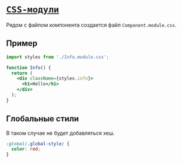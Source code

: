 # [`CSS-модули`](../index.md)

Рядом с файлом компонента создается файл `Component.module.css`.

## Пример

```jsx
import styles from './Info.module.css';

function Info() {
  return (
    <div className={styles.info}>
      <h1>Hello</h1>
    </div>
  );
}
```

## Глобальные стили

В таком случае не будет добавляться хеш.

```css
:global(.global-style) {
  color: red;
}
```
